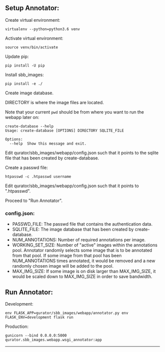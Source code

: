 ## Setup Annotator:

Create virtual environment:
```
virtualenv --python=python3.6 venv
```
Activate virtual environment:
```
source venv/bin/activate
```
Update pip:
```
pip install -U pip
```
Install sbb_images:
```
pip install -e ./
```
Create image database. 

DIRECTORY is where the image files are located.

Note that your current `pwd` should be from where you want to run the webapp later on:

```
create-database --help
Usage: create-database [OPTIONS] DIRECTORY SQLITE_FILE

Options:
  --help  Show this message and exit.
```

Edit qurator/sbb_images/webapp/config.json such that it points to the sqlite file that has been created by create-database.

Create a passwd file:
```
htpasswd -c .htpasswd username
```

Edit qurator/sbb_images/webapp/config.json such that it points to ".htpasswd".

Proceed to "Run Annotator".

### config.json:
* PASSWD_FILE: The passwd file that contains the authentication data.
* SQLITE_FILE: The image database that has been created by create-database.
* NUM_ANNOTATIONS: Number of required annotations per image.
* WORKING_SET_SIZE: Number of "active" images within the annotations pool. 
Annotator randomly selects some image that is to be annotated from that pool.
If some image from that pool has been NUM_ANNOTATIONS times annotated, it would be removed and a new randomly chosen image will be added to the pool.
* MAX_IMG_SIZE: If some image is on disk larger than MAX_IMG_SIZE, it would be scaled down to MAX_IMG_SIZE in order to save bandwidth.   

## Run Annotator:

Development:
```
env FLASK_APP=qurator/sbb_images/webapp/annotator.py env FLASK_ENV=development flask run
```

Production:
```
gunicorn --bind 0.0.0.0:5000 qurator.sbb_images.webapp.wsgi_annotator:app
```
***

